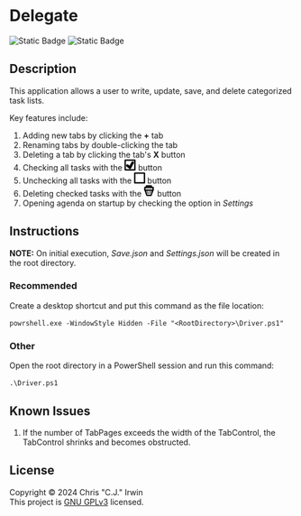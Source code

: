 # Delegate
![Static Badge](https://img.shields.io/badge/windows_powershell-5.1-steelblue?style=plastic&color=dodgerblue)
![Static Badge](https://img.shields.io/badge/powershell-7.4.5-steelblue?style=plastic&color=mediumorchid)

## Description
This application allows a user to write, update, save, and delete categorized task lists.

Key features include:
1. Adding new tabs by clicking the **+** tab
2. Renaming tabs by double-clicking the tab
3. Deleting a tab by clicking the tab's **X** button
4. Checking all tasks with the <img src="/Images/CheckIcon.png" width="20" height="20"> button
5. Unchecking all tasks with the <img src="/Images/UncheckIcon.png" width="20" height="20"> button
6. Deleting checked tasks with the <img src="/Images/TrashIcon.png" width="20" height="20"> button
7. Opening agenda on startup by checking the option in *Settings*
## Instructions
**NOTE:** On initial execution, *Save.json* and *Settings.json* will be created in the root directory.
### Recommended
Create a desktop shortcut and put this command as the file location:
```
powrshell.exe -WindowStyle Hidden -File "<RootDirectory>\Driver.ps1"
```
### Other
Open the root directory in a PowerShell session and run this command:
```
.\Driver.ps1
```
## Known Issues
1. If the number of TabPages exceeds the width of the TabControl, the TabControl shrinks and becomes obstructed.
## License
Copyright &copy; 2024 Chris "C.J." Irwin<br>
This project is [GNU GPLv3](LICENSE) licensed.
